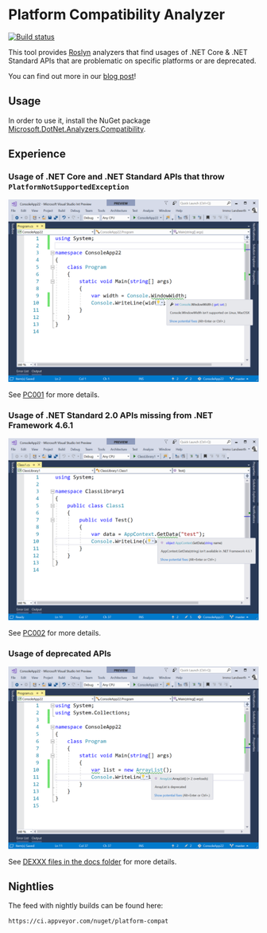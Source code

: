# Platform Compatibility Analyzer

[![Build status](https://ci.appveyor.com/api/projects/status/llhi1p4filksoibf/branch/master?svg=true)](https://ci.appveyor.com/project/terrajobst/platform-compat/branch/master)

This tool provides [Roslyn](https://github.com/dotnet/roslyn) analyzers that
find usages of .NET Core & .NET Standard APIs that are problematic on specific
platforms or are deprecated.

You can find out more in our [blog post](https://blogs.msdn.microsoft.com/dotnet/2017/10/31/introducing-api-analyzer/)!

## Usage

In order to use it, install the NuGet package [Microsoft.DotNet.Analyzers.Compatibility](https://www.nuget.org/packages/Microsoft.DotNet.Analyzers.Compatibility).

## Experience

### Usage of .NET Core and .NET Standard APIs that throw `PlatformNotSupportedException`

![](docs/screenshot1.png)

See [PC001](docs/PC001.md) for more details.

### Usage of .NET Standard 2.0 APIs missing from .NET Framework 4.6.1

![](docs/screenshot2.png)

See [PC002](docs/PC002.md) for more details.

### Usage of deprecated APIs

![](docs/screenshot3.png)

See [DEXXX files in the docs folder](docs) for more details.

## Nightlies

The feed with nightly builds can be found here:

```
https://ci.appveyor.com/nuget/platform-compat
```
